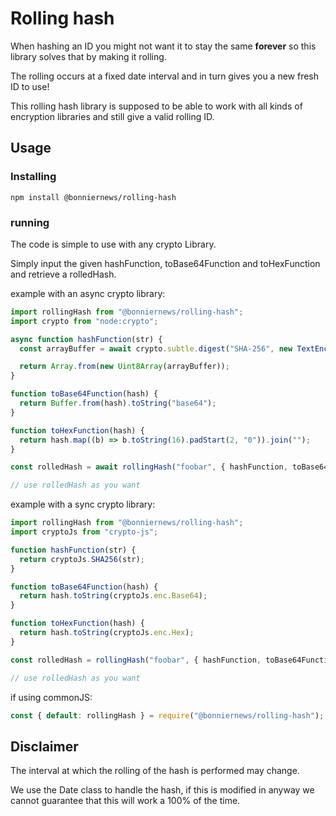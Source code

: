 # Rolling hash

When hashing an ID you might not want it to stay the same **forever** so this library solves that by making it rolling.

The rolling occurs at a fixed date interval and in turn gives you a new fresh ID to use!

This rolling hash library is supposed to be able to work with all kinds of encryption libraries and still give a valid rolling ID.

## Usage

### Installing

`npm install @bonniernews/rolling-hash`

### running

The code is simple to use with any crypto Library.

Simply input the given hashFunction, toBase64Function and toHexFunction and retrieve a rolledHash.

example with an async crypto library:

```javascript
import rollingHash from "@bonniernews/rolling-hash";
import crypto from "node:crypto";

async function hashFunction(str) {
  const arrayBuffer = await crypto.subtle.digest("SHA-256", new TextEncoder().encode(str));

  return Array.from(new Uint8Array(arrayBuffer));
}

function toBase64Function(hash) {
  return Buffer.from(hash).toString("base64");
}

function toHexFunction(hash) {
  return hash.map((b) => b.toString(16).padStart(2, "0")).join("");
}

const rolledHash = await rollingHash("foobar", { hashFunction, toBase64Function, toHexFunction });

// use rolledHash as you want
```

example with a sync crypto library:

```javascript
import rollingHash from "@bonniernews/rolling-hash";
import cryptoJs from "crypto-js";

function hashFunction(str) {
  return cryptoJs.SHA256(str);
}

function toBase64Function(hash) {
  return hash.toString(cryptoJs.enc.Base64);
}

function toHexFunction(hash) {
  return hash.toString(cryptoJs.enc.Hex);
}

const rolledHash = rollingHash("foobar", { hashFunction, toBase64Function, toHexFunction });

// use rolledHash as you want
```

if using commonJS:

```javascript
const { default: rollingHash } = require("@bonniernews/rolling-hash");
```

## Disclaimer

The interval at which the rolling of the hash is performed may change.

We use the Date class to handle the hash, if this is modified in anyway we cannot guarantee that this will work a 100% of the time.
